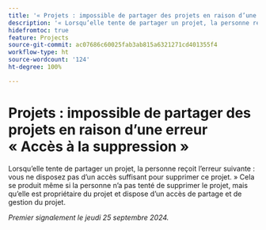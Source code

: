 ```yaml
---
title: '« Projets : impossible de partager des projets en raison d’une erreur Accès à la suppression »'
description: '« Lorsqu’elle tente de partager un projet, la personne reçoit l’erreur suivante : vous ne disposez pas d’un accès suffisant pour supprimer ce projet. Cela se produit même si la personne n’a pas tenté de supprimer le projet, mais qu’elle est propriétaire du projet et dispose d’un accès de partage et de gestion du projet. »'
hidefromtoc: true
feature: Projects
source-git-commit: ac07686c60025fab3ab815a6321271cd401355f4
workflow-type: ht
source-wordcount: '124'
ht-degree: 100%

---
```



# Projets : impossible de partager des projets en raison d’une erreur « Accès à la suppression »

Lorsqu’elle tente de partager un projet, la personne reçoit l’erreur suivante : vous ne disposez pas d’un accès suffisant pour supprimer ce projet. » Cela se produit même si la personne n’a pas tenté de supprimer le projet, mais qu’elle est propriétaire du projet et dispose d’un accès de partage et de gestion du projet.

_Premier signalement le jeudi 25 septembre 2024._
